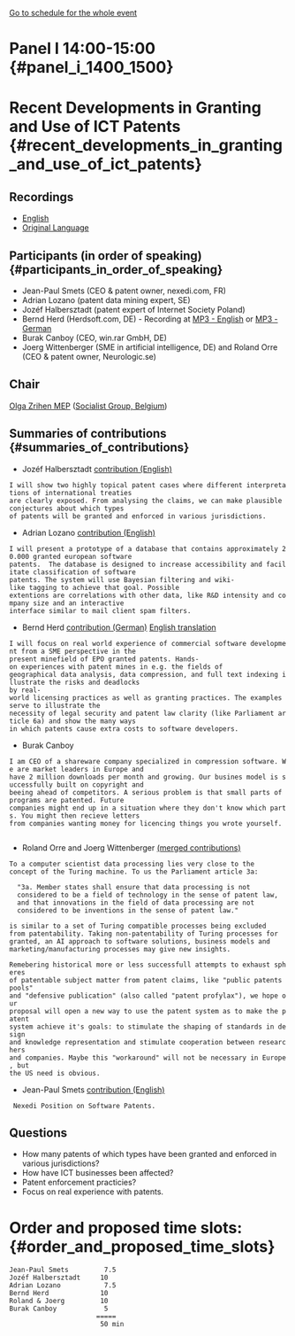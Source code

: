 [Go to schedule for the whole
event](http://plone.ffii.org/events/2004/bxl04/prep/ "wikilink")

# Panel I 14:00-15:00 {#panel_i_1400_1500}

# Recent Developments in Granting and Use of ICT Patents {#recent_developments_in_granting_and_use_of_ict_patents}

## Recordings

-   [English](http://media.ael.be/ConfFreeSoftware/Conference%20Open%20Source%20-%20BXL20040414-Engl-1.mp3 "wikilink")
-   [Original
    Language](http://media.ael.be/ConfFreeSoftware/Conference%20Open%20Source%20-%20BXL20040414-Orig-1.mp3 "wikilink")

## Participants (in order of speaking) {#participants_in_order_of_speaking}

-   Jean-Paul Smets (CEO & patent owner, nexedi.com, FR)
-   Adrian Lozano (patent data mining expert, SE)
-   Jozéf Halbersztadt (patent expert of Internet Society Poland)
-   Bernd Herd (Herdsoft.com, DE) - Recording at [MP3 -
    English](http://media.ffii.org/bxl040414/conf/bxl040414-BerdHerd-en.mp3 "wikilink")
    or [MP3 -
    German](http://media.ffii.org/bxl040414/conf/bxl040414-BerdHerd-de.mp3 "wikilink")
-   Burak Canboy (CEO, win.rar GmbH, DE)
-   Joerg Wittenberger (SME in artificial intelligence, DE) and Roland
    Orre (CEO & patent owner, Neurologic.se)

## Chair

[Olga Zrihen MEP](http://www.olgazrihen.net "wikilink") ([Socialist
Group, Belgium](http://www.dpsb.be "wikilink"))

## Summaries of contributions {#summaries_of_contributions}

-   Jozéf Halbersztadt [contribution
    (English)](http://w1.401.telia.com/~u40120948/misc/april2004revised.pdf "wikilink")

`I will show two highly topical patent cases where different interpretations of international treaties`\
`are clearly exposed. From analysing the claims, we can make plausible conjectures about which types`\
`of patents will be granted and enforced in various jurisdictions.`

-   Adrian Lozano [contribution
    (English)](http://www.xenotype.com/kwiki/index.cgi?Presentation "wikilink")

`I will present a prototype of a database that contains approximately 20.000 granted european software`\
`patents.  The database is designed to increase accessibility and facilitate classification of software`\
`patents. The system will use Bayesian filtering and wiki-like tagging to achieve that goal. Possible`\
`extentions are correlations with other data, like R&D intensity and company size and an interactive`\
`interface similar to mail client spam filters.`

-   Bernd Herd [contribution
    (German)](http://www.herdsoft.com/Einkommenseinbussen%20durch%20Softwarepatente.html "wikilink")
    [English
    translation](http://www.herdsoft.com/Losses_caused_by_software_patents.html "wikilink")

`I will focus on real world experience of commercial software development from a SME perspective in the`\
`present minefield of EPO granted patents. Hands-on experiences with patent mines in e.g. the fields of`\
`geographical data analysis, data compression, and full text indexing illustrate the risks and deadlocks`\
`by real-world licensing practices as well as granting practices. The examples serve to illustrate the`\
`necessity of legal security and patent law clarity (like Parliament article 6a) and show the many ways`\
`in which patents cause extra costs to software developers.`

-   Burak Canboy

`I am CEO of a shareware company specialized in compression software. We are market leaders in Europe and`\
`have 2 million downloads per month and growing. Our busines model is successfully built on copyright and`\
`beeing ahead of competitors. A serious problem is that small parts of programs are patented. Future`\
`companies might end up in a situation where they don't know which parts. You might then recieve letters`\
`from companies wanting money for licencing things you wrote yourself.`\
`   `

-   Roland Orre and Joerg Wittenberger [(merged
    contributions)](http://kwiki.ffii.org/?Gxl44Pa "wikilink")

`To a computer scientist data processing lies very close to the`\
`concept of the Turing machine. To us the Parliament article 3a:`

`  "3a. Member states shall ensure that data processing is not`\
`  considered to be a field of technology in the sense of patent law,`\
`  and that innovations in the field of data processing are not`\
`  considered to be inventions in the sense of patent law."`

`is similar to a set of Turing compatible processes being excluded`\
`from patentability. Taking non-patentability of Turing processes for`\
`granted, an AI approach to software solutions, business models and`\
`marketing/manufacturing processes may give new insights.`

`Remebering historical more or less successfull attempts to exhaust spheres`\
`of patentable subject matter from patent claims, like "public patents pools"`\
`and "defensive publication" (also called "patent profylax"), we hope our`\
`proposal will open a new way to use the patent system as to make the patent`\
`system achieve it's goals: to stimulate the shaping of standards in design`\
`and knowledge representation and stimulate cooperation between researchers`\
`and companies. Maybe this "workaround" will not be necessary in Europe, but`\
`the US need is obvious.`

-   Jean-Paul Smets [contribution
    (English)](http://www.nexedi.org/sections/publication/nexedi_position_on_s "wikilink")

` Nexedi Position on Software Patents.`

## Questions

-   How many patents of which types have been granted and enforced in
    various jurisdictions?
-   How have ICT businesses been affected?
-   Patent enforcement practicies?
-   Focus on real experience with patents.

# Order and proposed time slots: {#order_and_proposed_time_slots}

`Jean-Paul Smets         7.5`\
`Jozéf Halbersztadt     10`\
`Adrian Lozano           7.5`\
`Bernd Herd             10`\
`Roland & Joerg         10`\
`Burak Canboy            5`\
`                      =====`\
`                       50 min  `
